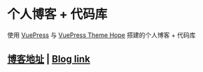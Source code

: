 # 个人博客 + 代码库

使用 [VuePress](https://v2.vuepress.vuejs.org/zh/) 与 [VuePress Theme Hope](https://vuepress-theme-hope.github.io/v2/zh/) 搭建的个人博客 + 代码库

## [博客地址](https://an5dy.github.io) | [Blog link](https://an5dy.github.io)
